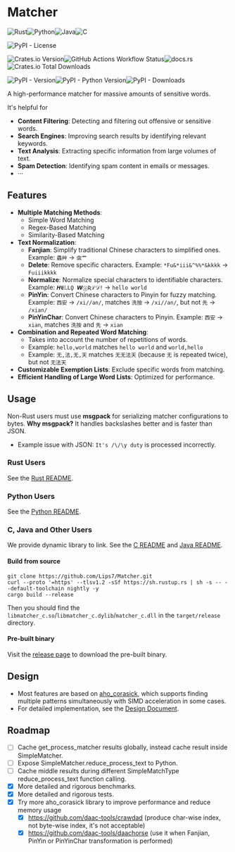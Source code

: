 # Matcher

![Rust](https://img.shields.io/badge/rust-%23000000.svg?style=for-the-badge&logo=rust&logoColor=white)![Python](https://img.shields.io/badge/python-3670A0?style=for-the-badge&logo=python&logoColor=ffdd54)![Java](https://img.shields.io/badge/java-%23ED8B00.svg?style=for-the-badge&logo=openjdk&logoColor=white)![C](https://img.shields.io/badge/c-%2300599C.svg?style=for-the-badge&logo=c&logoColor=white)

![PyPI - License](https://img.shields.io/pypi/l/matcher_py)

![Crates.io Version](https://img.shields.io/crates/v/matcher_rs)![GitHub Actions Workflow Status](https://img.shields.io/github/actions/workflow/status/lips7/Matcher/test.yml)![docs.rs](https://img.shields.io/docsrs/matcher_rs)![Crates.io Total Downloads](https://img.shields.io/crates/d/matcher_rs)

![PyPI - Version](https://img.shields.io/pypi/v/matcher_py)![PyPI - Python Version](https://img.shields.io/pypi/pyversions/matcher_py)![PyPI - Downloads](https://img.shields.io/pypi/dm/matcher_py)

A high-performance matcher for massive amounts of sensitive words.

It's helpful for
- **Content Filtering**: Detecting and filtering out offensive or sensitive words.
- **Search Engines**: Improving search results by identifying relevant keywords.
- **Text Analysis**: Extracting specific information from large volumes of text.
- **Spam Detection**: Identifying spam content in emails or messages.
- ···

## Features

- **Multiple Matching Methods**:
  - Simple Word Matching
  - Regex-Based Matching
  - Similarity-Based Matching
- **Text Normalization**:
  - **Fanjian**: Simplify traditional Chinese characters to simplified ones.
    Example: `蟲艸` -> `虫艹`
  - **Delete**: Remove specific characters.
    Example: `*Fu&*iii&^%%*&kkkk` -> `Fuiiikkkk`
  - **Normalize**: Normalize special characters to identifiable characters.
    Example: `𝜢𝕰𝕃𝙻Ϙ 𝙒ⓞƦℒ𝒟!` -> `hello world`
  - **PinYin**: Convert Chinese characters to Pinyin for fuzzy matching.
    Example: `西安` -> `/xi//an/`, matches `洗按` -> `/xi//an/`, but not `先` -> `/xian/`
  - **PinYinChar**: Convert Chinese characters to Pinyin.
    Example: `西安` -> `xian`, matches `洗按` and `先` -> `xian`
- **Combination and Repeated Word Matching**:
  - Takes into account the number of repetitions of words.
  - Example: `hello,world` matches `hello world` and `world,hello`
  - Example: `无,法,无,天` matches `无无法天` (because `无` is repeated twice), but not `无法天`
- **Customizable Exemption Lists**: Exclude specific words from matching.
- **Efficient Handling of Large Word Lists**: Optimized for performance.

## Usage

Non-Rust users must use **msgpack** for serializing matcher configurations to bytes. **Why msgpack?** It handles backslashes better and is faster than JSON.
  - Example issue with JSON: `It's /\/\y duty` is processed incorrectly.

### Rust Users

See the [Rust README](./matcher_rs/README.md).

### Python Users

See the [Python README](./matcher_py/README.md).

### C, Java and Other Users

We provide dynamic library to link. See the [C README](./matcher_c/README.md) and [Java README](./matcher_java/README.md).

#### Build from source

```shell
git clone https://github.com/Lips7/Matcher.git
curl --proto '=https' --tlsv1.2 -sSf https://sh.rustup.rs | sh -s -- --default-toolchain nightly -y
cargo build --release
```

Then you should find the `libmatcher_c.so`/`libmatcher_c.dylib`/`matcher_c.dll` in the `target/release` directory.

#### Pre-built binary

Visit the [release page](https://github.com/Lips7/Matcher/releases) to download the pre-built binary.

## Design

- Most features are based on [aho_corasick](https://github.com/BurntSushi/aho-corasick), which supports finding multiple patterns simultaneously with SIMD acceleration in some cases.
- For detailed implementation, see the [Design Document](./DESIGN.md).

## Roadmap
- [ ] Cache get_process_matcher results globally, instead cache result inside SimpleMatcher.
- [ ] Expose SimpleMatcher.reduce_process_text to Python.
- [ ] Cache middle results during different SimpleMatchType reduce_process_text function calling.
- [x] More detailed and rigorous benchmarks.
- [x] More detailed and rigorous tests.
- [x] Try more aho_corasick library to improve performance and reduce memory usage
  - [x] https://github.com/daac-tools/crawdad (produce char-wise index, not byte-wise index, it's not acceptable)
  - [x] https://github.com/daac-tools/daachorse (use it when Fanjian, PinYin or PinYinChar transformation is performed)
